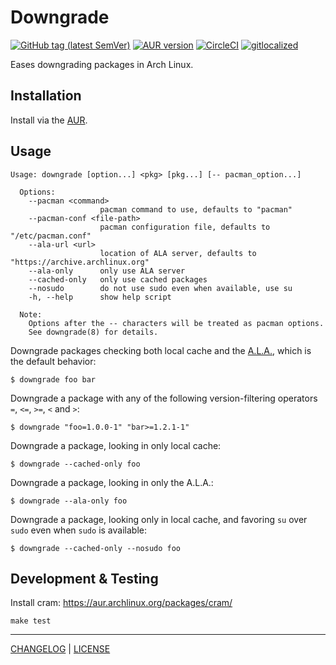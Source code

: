 # Downgrade

[![GitHub tag (latest SemVer)](https://img.shields.io/github/v/tag/pbrisbin/downgrade?label=release&logo=github&color=brightgreen)](https://github.com/pbrisbin/downgrade/releases)
[![AUR version](https://img.shields.io/aur/version/downgrade?logo=Arch%20Linux&color=brightgreen)](https://aur.archlinux.org/packages/downgrade/)
[![CircleCI](https://img.shields.io/circleci/build/github/pbrisbin/downgrade?logo=circleci)](https://circleci.com/gh/pbrisbin/downgrade)
[![gitlocalized ](https://gitlocalize.com/repo/4232/whole_project/badge.svg)](https://gitlocalize.com/repo/4232/whole_project?utm_source=badge)

Eases downgrading packages in Arch Linux.

## Installation

Install via the [AUR](https://aur.archlinux.org/packages/downgrade/).

## Usage

```
Usage: downgrade [option...] <pkg> [pkg...] [-- pacman_option...]

  Options:
    --pacman <command>
                    pacman command to use, defaults to "pacman"
    --pacman-conf <file-path>
                    pacman configuration file, defaults to "/etc/pacman.conf"
    --ala-url <url>
                    location of ALA server, defaults to "https://archive.archlinux.org"
    --ala-only      only use ALA server
    --cached-only   only use cached packages
    --nosudo        do not use sudo even when available, use su
    -h, --help      show help script

  Note:
    Options after the -- characters will be treated as pacman options.
    See downgrade(8) for details.
```

Downgrade packages checking both local cache and the
[A.L.A.](https://wiki.archlinux.org/index.php/Arch_Linux_Archive), which is the
default behavior:

```
$ downgrade foo bar
```

Downgrade a package with any of the following version-filtering operators `=`, `<=`, `>=`, `<` and `>`:

```
$ downgrade "foo=1.0.0-1" "bar>=1.2.1-1"
```

Downgrade a package, looking in only local cache:

```
$ downgrade --cached-only foo
```

Downgrade a package, looking in only the A.L.A.:

```
$ downgrade --ala-only foo
```

Downgrade a package, looking only in local cache, and favoring `su` over `sudo`
even when `sudo` is available:

```
$ downgrade --cached-only --nosudo foo
```

## Development & Testing

Install cram: https://aur.archlinux.org/packages/cram/

```
make test
```

---

[CHANGELOG](./CHANGELOG.md) | [LICENSE](./LICENSE)
